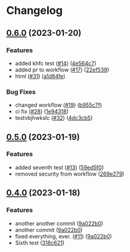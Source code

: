 # Changelog

## [0.6.0](https://github.com/dvsa/rsp-validation-package-rp-test/compare/v0.5.0...v0.6.0) (2023-01-20)


### Features

* added khfc test ([#14](https://github.com/dvsa/rsp-validation-package-rp-test/issues/14)) ([4e564c7](https://github.com/dvsa/rsp-validation-package-rp-test/commit/4e564c77a50d40656af3c1efab05cc814be6baba))
* added pr to workflow ([#17](https://github.com/dvsa/rsp-validation-package-rp-test/issues/17)) ([22ef539](https://github.com/dvsa/rsp-validation-package-rp-test/commit/22ef539e12bf9835086c4992b5a81a2422ae0447))
* html ([#31](https://github.com/dvsa/rsp-validation-package-rp-test/issues/31)) ([a1d84fe](https://github.com/dvsa/rsp-validation-package-rp-test/commit/a1d84fe7a6a3de2e185c20d190cab3baa118a0c0))


### Bug Fixes

* changed workflow ([#19](https://github.com/dvsa/rsp-validation-package-rp-test/issues/19)) ([b955c7f](https://github.com/dvsa/rsp-validation-package-rp-test/commit/b955c7f5e39cece71acb304f645f3f638b4104b0))
* ci fix ([#28](https://github.com/dvsa/rsp-validation-package-rp-test/issues/28)) ([1e94318](https://github.com/dvsa/rsp-validation-package-rp-test/commit/1e943183a1822792f98b6c8fa26ecabbe1e60a40))
* testvbjhwkslc ([#32](https://github.com/dvsa/rsp-validation-package-rp-test/issues/32)) ([4dc3cb5](https://github.com/dvsa/rsp-validation-package-rp-test/commit/4dc3cb5046123008867ff41ded120cd8dcc8544c))

## [0.5.0](https://github.com/dvsa/rsp-validation-package-rp-test/compare/v0.4.0...v0.5.0) (2023-01-19)


### Features

* added seventh test ([#13](https://github.com/dvsa/rsp-validation-package-rp-test/issues/13)) ([59ed5f0](https://github.com/dvsa/rsp-validation-package-rp-test/commit/59ed5f00933c4cf6632fd584f1675ccea726dcca))
* removed security from workflow ([269e279](https://github.com/dvsa/rsp-validation-package-rp-test/commit/269e2790be9dc4e6d68dc5365b7497953707fd2c))

## [0.4.0](https://github.com/dvsa/rsp-validation-package-rp-test/compare/v0.3.0...v0.4.0) (2023-01-18)


### Features

* another another commit ([9a022b0](https://github.com/dvsa/rsp-validation-package-rp-test/commit/9a022b0758ab5bffbba324a074cdddb3a3d9b983))
* another commit ([9a022b0](https://github.com/dvsa/rsp-validation-package-rp-test/commit/9a022b0758ab5bffbba324a074cdddb3a3d9b983))
* fixed everything, ever. ([#11](https://github.com/dvsa/rsp-validation-package-rp-test/issues/11)) ([9a022b0](https://github.com/dvsa/rsp-validation-package-rp-test/commit/9a022b0758ab5bffbba324a074cdddb3a3d9b983))
* Sixth test ([318c621](https://github.com/dvsa/rsp-validation-package-rp-test/commit/318c621646c0f28c32517a02eab4dd5af134bfe3))
